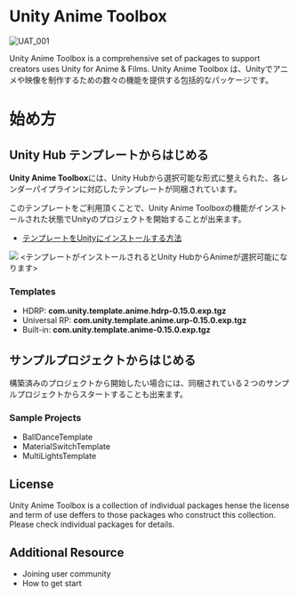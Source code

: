 # **Unity Anime Toolbox**
![UAT_001](https://user-images.githubusercontent.com/2647923/206098409-f8e32398-e886-4ad9-9925-7b6691b1772b.png)

Unity Anime Toolbox is a comprehensive set of packages to support creators uses Unity for Anime & Films.
Unity Anime Toolbox は、Unityでアニメや映像を制作するための数々の機能を提供する包括的なパッケージです。

# **始め方**
## **Unity Hub テンプレートからはじめる**

**Unity Anime Toolbox**には、Unity Hubから選択可能な形式に整えられた、各レンダーパイプラインに対応したテンプレートが同梱されています。

このテンプレートをご利用頂くことで、Unity Anime Toolboxの機能がインストールされた状態でUnityのプロジェクトを開始することが出来ます。

- [テンプレートをUnityにインストールする方法](#_heading=h.4f1mdlm)

![](UAT_002.png)
<テンプレートがインストールされるとUnity HubからAnimeが選択可能になります>

### **Templates**
- HDRP: **com.unity.template.anime.hdrp-0.15.0.exp.tgz** 
- Universal RP: **com.unity.template.anime.urp-0.15.0.exp.tgz**
- Built-in: **com.unity.template.anime-0.15.0.exp.tgz**

##
## **サンプルプロジェクトからはじめる**
構築済みのプロジェクトから開始したい場合には、同梱されている２つのサンプルプロジェクトからスタートすることも出来ます。

### **Sample Projects**
- BallDanceTemplate
- MaterialSwitchTemplate
- MultiLightsTemplate

## License
Unity Anime Toolbox is a collection of individual packages hense the license and term of use deffers to those packages who construct this collection. Please check individual packages for details.

## Additional Resource
- Joining user community
- How to get start
